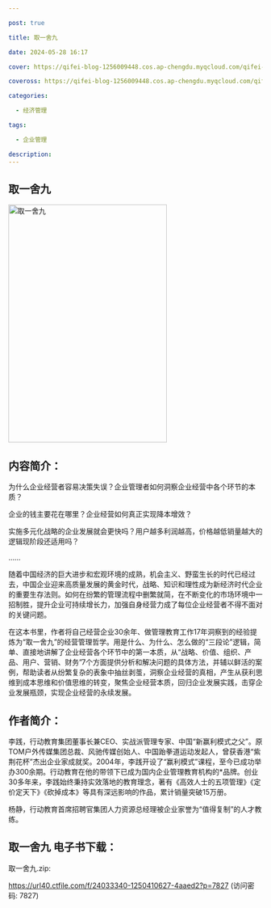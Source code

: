 ```yaml
---

post: true

title: 取一舍九

date: 2024-05-28 16:17

cover: https://qifei-blog-1256009448.cos.ap-chengdu.myqcloud.com/qifei-blog/660016fa9f345e8d0322b3fe.jpg

coveross: https://qifei-blog-1256009448.cos.ap-chengdu.myqcloud.com/qifei-blog/660016fa9f345e8d0322b3fe.jpg

categories:

  - 经济管理

tags:

  - 企业管理

description:
---
```


## 取一舍九
<img alt=" 取一舍九" class="aligncenter loading" data-was-processed="true" decoding="async" fetchpriority="high" height="471" src="https://qifei-blog-1256009448.cos.ap-chengdu.myqcloud.com/qifei-blog/660016fa9f345e8d0322b3fe.jpg " style="cursor: zoom-in;" width="314"/>

## 内容简介：

为什么企业经营者容易决策失误？企业管理者如何洞察企业经营中各个环节的本质？

企业的钱主要花在哪里？企业经营如何真正实现降本增效？

实施多元化战略的企业发展就会更快吗？用户越多利润越高，价格越低销量越大的逻辑现阶段还适用吗？

……

随着中国经济的巨大进步和宏观环境的成熟，机会主义、野蛮生长的时代已经过去，中国企业迎来高质量发展的黄金时代，战略、知识和理性成为新经济时代企业的重要生存法则。如何在纷繁的管理流程中删繁就简，在不断变化的市场环境中一招制胜，提升企业可持续增长力，加强自身经营力成了每位企业经营者不得不面对的关键问题。

在这本书里，作者将自己经营企业30余年、做管理教育工作17年洞察到的经验提炼为“取一舍九”的经营管理哲学。用是什么、为什么、怎么做的“三段论”逻辑，简单、直接地讲解了企业经营各个环节中的第一本质，从“战略、价值、组织、产品、用户、营销、财务”7个方面提供分析和解决问题的具体方法，并辅以鲜活的案例，帮助读者从纷繁复杂的表象中抽丝剥茧，洞察企业经营的真相，产生从获利思维到成本思维和价值思维的转变，聚焦企业经营本质，回归企业发展实践，击穿企业发展瓶颈，实现企业经营的永续发展。

## 作者简介：

李践，行动教育集团董事长兼CEO、实战派管理专家、中国“新赢利模式之父”。原TOM户外传媒集团总裁、风驰传媒创始人、中国跆拳道运动发起人，曾获香港“紫荆花杯”杰出企业家成就奖。2004年，李践开设了“赢利模式”课程，至今已成功举办300余期。行动教育在他的带领下已成为国内企业管理教育机构的*品牌。创业30多年来，李践始终秉持实效落地的教育理念，著有《高效人士的五项管理》《定价定天下》《砍掉成本》等具有深远影响的作品，累计销量突破15万册。

杨静，行动教育首席招聘官集团人力资源总经理被企业家誉为“值得复制”的人才教练。

## 取一舍九 电子书下载：



取一舍九.zip: 

https://url40.ctfile.com/f/24033340-1250410627-4aaed2?p=7827 (访问密码: 7827)
